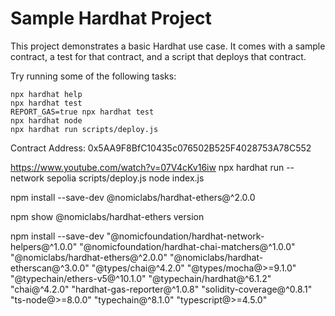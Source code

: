 # Sample Hardhat Project

This project demonstrates a basic Hardhat use case. It comes with a sample contract, a test for that contract, and a script that deploys that contract.

Try running some of the following tasks:

```shell
npx hardhat help
npx hardhat test
REPORT_GAS=true npx hardhat test
npx hardhat node
npx hardhat run scripts/deploy.js
```
Contract Address:  0x5AA9F8BfC10435c076502B525F4028753A78C552

https://www.youtube.com/watch?v=07V4cKv16iw
 npx hardhat run --network sepolia  scripts/deploy.js
node index.js      

 npm install --save-dev @nomiclabs/hardhat-ethers@^2.0.0
 
  npm show @nomiclabs/hardhat-ethers version

  npm install --save-dev "@nomicfoundation/hardhat-network-helpers@^1.0.0" "@nomicfoundation/hardhat-chai-matchers@^1.0.0" "@nomiclabs/hardhat-ethers@^2.0.0" "@nomiclabs/hardhat-etherscan@^3.0.0" "@types/chai@^4.2.0" "@types/mocha@>=9.1.0" "@typechain/ethers-v5@^10.1.0" "@typechain/hardhat@^6.1.2" "chai@^4.2.0" "hardhat-gas-reporter@^1.0.8" "solidity-coverage@^0.8.1" "ts-node@>=8.0.0" "typechain@^8.1.0" 
"typescript@>=4.5.0"
